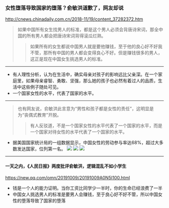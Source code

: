 ### 女性堕落导致国家的堕落？俞敏洪道歉了，网友却说
http://cnews.chinadaily.com.cn/2018-11/19/content_37282372.htm
>如果中国所有女生找男人的标准，都是这个男人必须会背唐诗宋词，那全中国的所有男人都会把唐诗宋词背得滚瓜烂熟。
>>如果所有的女生都说中国男人就是要他赚钱，至于他的良心好不好我不管，那所有中国的男人都会变得良心不好。但是赚钱很多的男人，这正是现在中国女生挑选男人的标准。
---
- 有人理性分析，认为在生活中，确实母亲对孩子的影响远比父亲深。在一个家庭里，如果母亲睿智、勇敢、坚强，那么她的孩子也必然有着过人的品质，生活中这些例子随处可见。
- 一个国家女性的水平，代表了国家的水平。
---
>也有网友说，俞敏洪此言意为“男性和孩子都是女性的责任”，这明显是为“丧偶式教育”开脱。
>>有人反驳道，不是一个国家女性的水平代表了一个国家的水平，而是一个国家对待女性的水平代表了一个国家的水平。
- 据美国国家统计局的一组数据显示，中国女性的劳动参与率达68%，超过大多数发达国家，位列第一名。
![](http://www.chinanews.com/cr/2018/1119/2354584119.png)
![](http://www.chinanews.com/cr/2018/1119/150610357.png)
![](http://www.chinanews.com/cr/2018/1119/194300869.png)
---
#### 一天之内，《人民日报》两度批评俞敏洪，逻辑混乱不如小学生
https://new.qq.com/omn/20191009/20191009A0N5I100.html
- 钱是一个人的能力证明。当你工资比同学少一半时，你的生命已经浪费了一半
- 中国女人挑选男人的标准是要男人会赚钱，至于良心好不好不管，所以中国女性的堕落导致了国家的堕落
